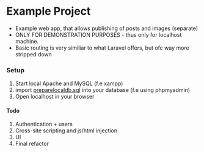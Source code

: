 # Example Project

- Example web app, that allows publishing of posts and images (separate)
- ONLY FOR DEMONSTRATION PURPOSES - thus only for localhost machine.
- Basic routing is very similiar to what Laravel offers, but ofc way more stripped down

### Setup
1. Start local Apache and MySQL (f.e xampp)
2. import [preparelocaldb.sql](https://github.com/machacekmartin/ExampleProject/blob/master/preparelocaldb.sql) into your database (f.e using phpmyadmin)
3. Open localhost in your browser

#### Todo
1. Authentication + users
2. Cross-site scripting and js/html injection
3. UI
4. Final refactor
